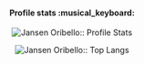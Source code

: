<h4 align="center">Profile stats :musical_keyboard:</h4>
<p align="center"><img src="https://github-readme-stats-topaz-xi.vercel.app/api?username=jansenforibello&show_icons=true&theme=synthwave" alt="Jansen Oribello:: Profile Stats" /></p>


<p align="center"><img src="https://github-readme-stats-topaz-xi.vercel.app/api/top-langs/?username=jansenforibello&langs_count=10&theme=tokyonight&layout=compact" alt="Jansen Oribello:: Top Langs" /></p>
